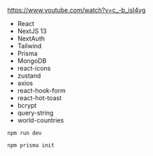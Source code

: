 https://www.youtube.com/watch?v=c_-b_isI4vg

<!-- <img src="image.png" alt="nextjs" width="400"> -->

- React
- NextJS 13
- NextAuth
- Tailwind
- Prisma
- MongoDB
- react-icons
- zustand
- axios
- react-hook-form
- react-hot-toast
- bcrypt
- query-string
- world-countries

```
npm run dev
```

```
npm prisma init
```
